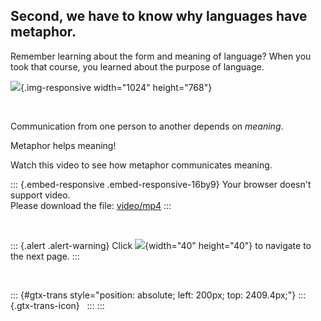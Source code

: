 ## Second, we have to know why languages have metaphor.

Remember learning about the form and meaning of language? When you took
that course, you learned about the purpose of language.

![](/courses/JUSTINTIMEMODULEMETAPHORS/document/images/Purpose-of-Language.png){.img-responsive
width="1024" height="768"}

 

Communication from one person to another depends on *meaning*.

Metaphor helps meaning!  

Watch this video to see how metaphor communicates meaning.

::: {.embed-responsive .embed-responsive-16by9}
Your browser doesn\'t support video.\
Please download the file:
[video/mp4](/courses/JUSTINTIMEMODULEMETAPHORS/document/Videos/Metaphor-Communicates-Meaning.mp4)
:::

 

::: {.alert .alert-warning}
Click ![](/courses/JUSTINTIMEMODULEMETAPHORS/document/images/forward-arrow-icon.png){width="40"
height="40"} to navigate to the next page.
:::

 

::: {#gtx-trans style="position: absolute; left: 200px; top: 2409.4px;"}
::: {.gtx-trans-icon}
 
:::
:::
